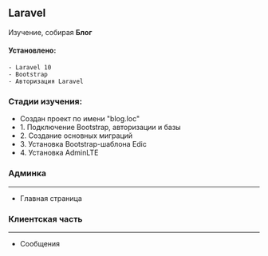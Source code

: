 ## Laravel

Изучение, собирая **Блог**

#### Установлено:
    - Laravel 10
    - Bootstrap
    - Авторизация Laravel

### Стадии изучения:
<ul>
    <li>Создан проект по имени "blog.loc"</li>
    <li>1. Подключение Bootstrap, авторизации и базы</li>
    <li>2. Создание основных миграций</li>
    <li>3. Установка Bootstrap-шаблона Edic</li>
    <li>4. Установка AdminLTE</li>
</ul>

<h3>Админка</h3>
<hr>
<ul>
    <li>Главная страница</li>
</ul>

<h3>Клиентская часть</h3>
<hr>
<ul>
    <li>Сообщения</li>
</ul>
